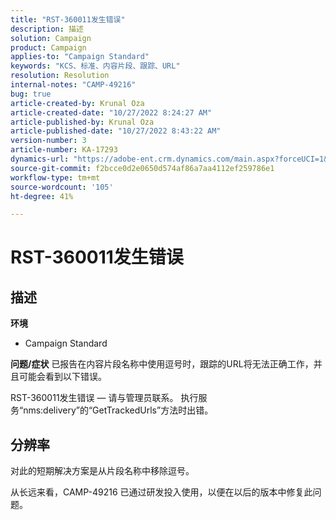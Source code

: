 ```yaml
---
title: "RST-360011发生错误"
description: 描述
solution: Campaign
product: Campaign
applies-to: "Campaign Standard"
keywords: "KCS、标准、内容片段、跟踪、URL"
resolution: Resolution
internal-notes: "CAMP-49216"
bug: true
article-created-by: Krunal Oza
article-created-date: "10/27/2022 8:24:27 AM"
article-published-by: Krunal Oza
article-published-date: "10/27/2022 8:43:22 AM"
version-number: 3
article-number: KA-17293
dynamics-url: "https://adobe-ent.crm.dynamics.com/main.aspx?forceUCI=1&pagetype=entityrecord&etn=knowledgearticle&id=ef138cc4-d055-ed11-bba2-6045bd006c82"
source-git-commit: f2bcce0d2e0650d574af86a7aa4112ef259786e1
workflow-type: tm+mt
source-wordcount: '105'
ht-degree: 41%

---
```


# RST-360011发生错误

## 描述

<b>环境</b>
- Campaign Standard



<b>问题/症状</b>
已报告在内容片段名称中使用逗号时，跟踪的URL将无法正确工作，并且可能会看到以下错误。

RST-360011发生错误 — 请与管理员联系。
执行服务“nms:delivery”的“GetTrackedUrls”方法时出错。






## 分辨率


对此的短期解决方案是从片段名称中移除逗号。

从长远来看，CAMP-49216 已通过研发投入使用，以便在以后的版本中修复此问题。
